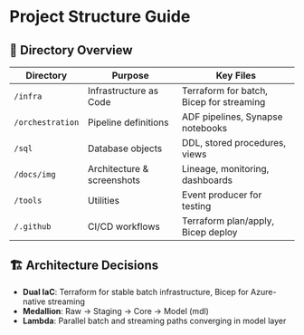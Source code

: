 # Project Structure Guide

## 📁 Directory Overview

| Directory | Purpose | Key Files |
|-----------|---------|-----------|
| `/infra` | Infrastructure as Code | Terraform for batch, Bicep for streaming |
| `/orchestration` | Pipeline definitions | ADF pipelines, Synapse notebooks |
| `/sql` | Database objects | DDL, stored procedures, views |
| `/docs/img` | Architecture & screenshots | Lineage, monitoring, dashboards |
| `/tools` | Utilities | Event producer for testing |
| `/.github` | CI/CD workflows | Terraform plan/apply, Bicep deploy |

## 🏗 Architecture Decisions
- **Dual IaC**: Terraform for stable batch infrastructure, Bicep for Azure-native streaming
- **Medallion**: Raw → Staging → Core → Model (mdl)
- **Lambda**: Parallel batch and streaming paths converging in model layer